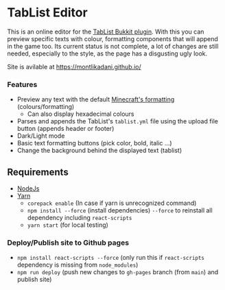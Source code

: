 # TabList Editor

This is an online editor for the [TabList Bukkit plugin](https://github.com/montlikadani/TabList). With this you can preview specific texts with colour, formatting components that will append in the game too. Its current status is not complete, a lot of changes are still needed, especially to the style, as the page has a disgusting ugly look.

Site is avilable at https://montlikadani.github.io/

### Features
- Preview any text with the default [Minecraft's formatting](https://minecraft.fandom.com/wiki/Formatting_codes) (colours/formatting)
  - Can also display hexadecimal colours
- Parses and appends the TabList's `tablist.yml` file using the upload file button (appends header or footer)
- Dark/Light mode
- Basic text formatting buttons (pick color, bold, italic ...)
- Change the background behind the displayed text (tablist)

## Requirements
- [NodeJs](https://github.com/nodejs/node)
- [Yarn](https://github.com/yarnpkg/berry)
  - `corepack enable` (In case if yarn is unrecognized command)
  - `npm install --force` (install dependencies) `--force` to reinstall all dependency including `react-scripts`
  - `yarn start` (for local testing)

### Deploy/Publish site to Github pages
- `npm install react-scripts --force` (only run this if `react-scripts` dependency is missing from `node_modules`)
- `npm run deploy` (push new changes to `gh-pages` branch (from `main`) and publish site)

